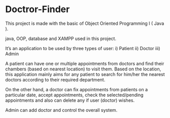 # Doctror-Finder

This project is made with the basic of Object Oriented Programming I ( Java ).

java, OOP, database and XAMPP used in this project.

It’s an application to be used by three types of user: 
i) Patient
ii) Doctor
iii) Admin

A patient can have one or multiple appointments from doctors and find their chambers (based on nearest location) to visit them. Based on the location, this application mainly aims for any patient to search for him/her the nearest doctors according to their required department. 

On the other hand, a doctor can fix appointments from patients on a particular date, accept appointments, check the selected/pending appointments and also can delete any if user (doctor) wishes.

Admin can add doctor and control the overall system.

